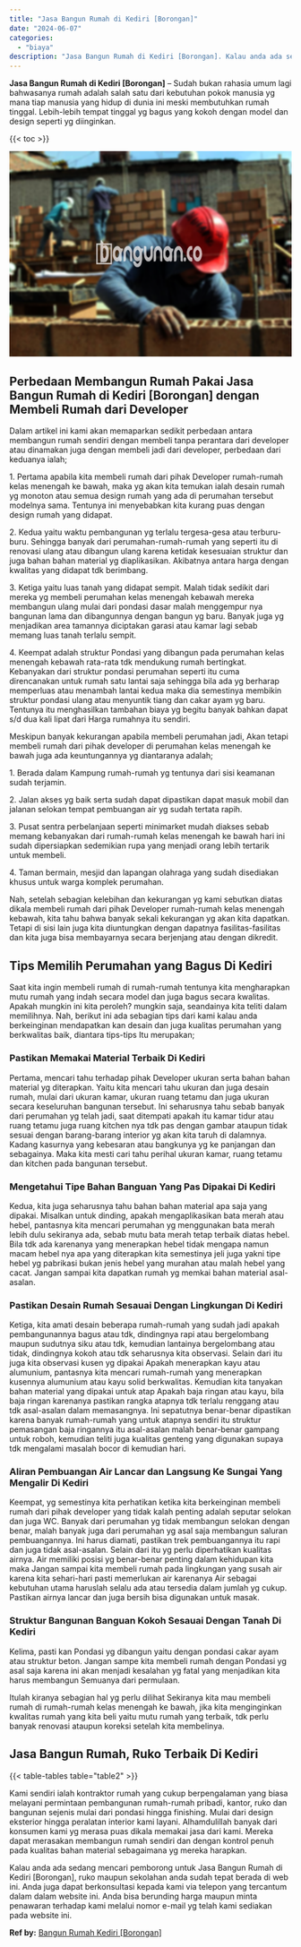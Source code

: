 ```yaml
---
title: "Jasa Bangun Rumah di Kediri [Borongan]"
date: "2024-06-07"
categories: 
  - "biaya"
description: "Jasa Bangun Rumah di Kediri [Borongan]. Kalau anda ada sedang mencari pemborong untuk Jasa Bangun Rumah di Kediri [Borongan], ruko maupun sekolahan anda su..."
---
```


**Jasa Bangun Rumah di Kediri \[Borongan\]** – Sudah bukan rahasia umum lagi bahwasanya rumah adalah salah satu dari kebutuhan pokok manusia yg mana tiap manusia yang hidup di dunia ini meski membutuhkan rumah tinggal. Lebih-lebih tempat tinggal yg bagus yang kokoh dengan model dan design seperti yg diinginkan.

{{< toc >}}

![Jasa Bangun Rumah di Kediri [Borongan]](/images/borong-bangunan-10.png)

## Perbedaan Membangun Rumah Pakai Jasa Bangun Rumah di Kediri \[Borongan\] dengan Membeli Rumah dari Developer

Dalam artikel ini kami akan memaparkan sedikit perbedaan antara membangun rumah sendiri dengan membeli tanpa perantara dari developer atau dinamakan juga dengan membeli jadi dari developer, perbedaan dari keduanya ialah;

1\. Pertama apabila kita membeli rumah dari pihak Developer rumah-rumah kelas menengah ke bawah, maka yg akan kita temukan ialah desain rumah yg monoton atau semua design rumah yang ada di perumahan tersebut modelnya sama. Tentunya ini menyebabkan kita kurang puas dengan design rumah yang didapat.

2\. Kedua yaitu waktu pembangunan yg terlalu tergesa-gesa atau terburu-buru. Sehingga banyak dari perumahan-rumah-rumah yang seperti itu di renovasi ulang atau dibangun ulang karena ketidak kesesuaian struktur dan juga bahan bahan material yg diaplikasikan. Akibatnya antara harga dengan kwalitas yang didapat tdk berimbang.

3\. Ketiga yaitu luas tanah yang didapat sempit. Malah tidak sedikit dari mereka yg membeli perumahan kelas menengah kebawah mereka membangun ulang mulai dari pondasi dasar malah menggempur nya bangunan lama dan dibangunnya dengan bangun yg baru. Banyak juga yg menjadikan area tamannya diciptakan garasi atau kamar lagi sebab memang luas tanah terlalu sempit.

4\. Keempat adalah struktur Pondasi yang dibangun pada perumahan kelas menengah kebawah rata-rata tdk mendukung rumah bertingkat. Kebanyakan dari struktur pondasi perumahan seperti itu cuma direncanakan untuk rumah satu lantai saja sehingga bila ada yg berharap memperluas atau menambah lantai kedua maka dia semestinya membikin struktur pondasi ulang atau menyuntik tiang dan cakar ayam yg baru. Tentunya itu menghasilkan tambahan biaya yg begitu banyak bahkan dapat s/d dua kali lipat dari Harga rumahnya itu sendiri.

Meskipun banyak kekurangan apabila membeli perumahan jadi, Akan tetapi membeli rumah dari pihak developer di perumahan kelas menengah ke bawah juga ada keuntungannya yg diantaranya adalah;

1\. Berada dalam Kampung rumah-rumah yg tentunya dari sisi keamanan sudah terjamin.

2\. Jalan akses yg baik serta sudah dapat dipastikan dapat masuk mobil dan jalanan selokan tempat pembuangan air yg sudah tertata rapih.

3\. Pusat sentra perbelanjaan seperti minimarket mudah diakses sebab memang kebanyakan dari rumah-rumah kelas menengah ke bawah hari ini sudah dipersiapkan sedemikian rupa yang menjadi orang lebih tertarik untuk membeli.

4\. Taman bermain, mesjid dan lapangan olahraga yang sudah disediakan khusus untuk warga komplek perumahan.

Nah, setelah sebagian kelebihan dan kekurangan yg kami sebutkan diatas dikala membeli rumah dari pihak Developer rumah-rumah kelas menengah kebawah, kita tahu bahwa banyak sekali kekurangan yg akan kita dapatkan. Tetapi di sisi lain juga kita diuntungkan dengan dapatnya fasilitas-fasilitas dan kita juga bisa membayarnya secara berjenjang atau dengan dikredit.

## Tips Memilih Perumahan yang Bagus Di Kediri

Saat kita ingin membeli rumah di rumah-rumah tentunya kita mengharapkan mutu rumah yang indah secara model dan juga bagus secara kwalitas. Apakah mungkin ini kita peroleh? mungkin saja, seandainya kita teliti dalam memilihnya. Nah, berikut ini ada sebagian tips dari kami kalau anda berkeinginan mendapatkan kan desain dan juga kualitas perumahan yang berkwalitas baik, diantara tips-tips Itu merupakan;

### Pastikan Memakai Material Terbaik Di Kediri

Pertama, mencari tahu terhadap pihak Developer ukuran serta bahan bahan material yg diterapkan. Yaitu kita mencari tahu ukuran dan juga desain rumah, mulai dari ukuran kamar, ukuran ruang tetamu dan juga ukuran secara keseluruhan bangunan tersebut. Ini seharusnya tahu sebab banyak dari perumahan yg telah jadi, saat ditempati apakah itu kamar tidur atau ruang tetamu juga ruang kitchen nya tdk pas dengan gambar ataupun tidak sesuai dengan barang-barang interior yg akan kita taruh di dalamnya. Kadang kasurnya yang kebesaran atau bangkunya yg ke panjangan dan sebagainya. Maka kita mesti cari tahu perihal ukuran kamar, ruang tetamu dan kitchen pada bangunan tersebut.

### Mengetahui Tipe Bahan Banguan Yang Pas Dipakai Di Kediri

Kedua, kita juga seharusnya tahu bahan bahan material apa saja yang dipakai. Misalkan untuk dinding, apakah mengaplikasikan bata merah atau hebel, pantasnya kita mencari perumahan yg menggunakan bata merah lebih dulu sekiranya ada, sebab mutu bata merah tetap terbaik diatas hebel. Bila tdk ada karenanya yang menerapkan hebel tidak mengapa namun macam hebel nya apa yang diterapkan kita semestinya jeli juga yakni tipe hebel yg pabrikasi bukan jenis hebel yang murahan atau malah hebel yang cacat. Jangan sampai kita dapatkan rumah yg memkai bahan material asal-asalan.

### Pastikan Desain Rumah Sesauai Dengan Lingkungan Di Kediri

Ketiga, kita amati desain beberapa rumah-rumah yang sudah jadi apakah pembangunannya bagus atau tdk, dindingnya rapi atau bergelombang maupun sudutnya siku atau tdk, kemudian lantainya bergelombang atau tidak, dindingnya kokoh atau tdk seharusnya kita observasi. Selain dari itu juga kita observasi kusen yg dipakai Apakah menerapkan kayu atau alumunium, pantasnya kita mencari rumah-rumah yang menerapkan kusennya alumunium atau kayu solid berkwalitas. Kemudian kita tanyakan bahan material yang dipakai untuk atap Apakah baja ringan atau kayu, bila baja ringan karenanya pastikan rangka atapnya tdk terlalu renggang atau tdk asal-asalan dalam memasangnya. Ini sepatutnya benar-benar dipastikan karena banyak rumah-rumah yang untuk atapnya sendiri itu struktur pemasangan baja ringannya itu asal-asalan malah benar-benar gampang untuk roboh, kemudian teliti juga kualitas genteng yang digunakan supaya tdk mengalami masalah bocor di kemudian hari.

### Aliran Pembuangan Air Lancar dan Langsung Ke Sungai Yang Mengalir Di Kediri

Keempat, yg semestinya kita perhatikan ketika kita berkeinginan membeli rumah dari pihak developer yang tidak kalah penting adalah seputar selokan dan juga WC. Banyak dari perumahan yg tidak membangun selokan dengan benar, malah banyak juga dari perumahan yg asal saja membangun saluran pembuangannya. Ini harus diamati, pastikan trek pembuangannya itu rapi dan juga tidak asal-asalan. Selain dari itu yg perlu diperhatikan kualitas airnya. Air memiliki posisi yg benar-benar penting dalam kehidupan kita maka Jangan sampai kita membeli rumah pada lingkungan yang susah air karena kita sehari-hari pasti memerlukan air karenanya Air sebagai kebutuhan utama haruslah selalu ada atau tersedia dalam jumlah yg cukup. Pastikan airnya lancar dan juga bersih bisa digunakan untuk masak.

### Struktur Bangunan Banguan Kokoh Sesauai Dengan Tanah Di Kediri

Kelima, pasti kan Pondasi yg dibangun yaitu dengan pondasi cakar ayam atau struktur beton. Jangan sampe kita membeli rumah dengan Pondasi yg asal saja karena ini akan menjadi kesalahan yg fatal yang menjadikan kita harus membangun Semuanya dari permulaan.

Itulah kiranya sebagian hal yg perlu dilihat Sekiranya kita mau membeli rumah di rumah-rumah kelas menengah ke bawah, jika kita menginginkan kwalitas rumah yang kita beli yaitu mutu rumah yang terbaik, tdk perlu banyak renovasi ataupun koreksi setelah kita membelinya.

## Jasa Bangun Rumah, Ruko Terbaik Di Kediri

{{< table-tables table="table2" >}}

Kami sendiri ialah kontraktor rumah yang cukup berpengalaman yang biasa melayani permintaan pembangunan rumah-rumah pribadi, kantor, ruko dan bangunan sejenis mulai dari pondasi hingga finishing. Mulai dari design eksterior hingga peralatan interior kami layani. Alhamdulillah banyak dari konsumen kami yg merasa puas dikala memakai jasa dari kami. Mereka dapat merasakan membangun rumah sendiri dan dengan kontrol penuh pada kualitas bahan material sebagaimana yg mereka harapkan.

Kalau anda ada sedang mencari pemborong untuk Jasa Bangun Rumah di Kediri \[Borongan\], ruko maupun sekolahan anda sudah tepat berada di web ini. Anda juga dapat berkonsultasi kepada kami via telepon yang tercantum dalam dalam website ini. Anda bisa berunding harga maupun minta penawaran terhadap kami melalui nomor e-mail yg telah kami sediakan pada website ini.

**Ref by:** [Bangun Rumah Kediri [Borongan]](https://id.wikipedia.org/wiki/Bangun)
